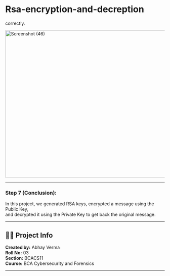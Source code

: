 # Rsa-encryption-and-decreption
correctly.  

<img width="699" height="466" alt="Screenshot (46)" src="https://github.com/user-attachments/assets/60a2d539-e31c-4d77-af54-cd5c34d3b904" />


---

### **Step 7 (Conclusion):**  
In this project, we generated RSA keys, encrypted a message using the Public Key,  
and decrypted it using the Private Key to get back the original message.  

---

## 👨‍💻 Project Info
**Created by:** Abhay Verma  
**Roll No:** 03  
**Section:** BCACS11  
**Course:** BCA Cybersecurity and Forensics  

---
